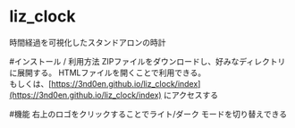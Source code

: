# liz_clock
時間経過を可視化したスタンドアロンの時計

#インストール / 利用方法
ZIPファイルをダウンロードし、好みなディレクトリに展開する。
HTMLファイルを開くことで利用できる。<br>
もしくは、[https://3nd0en.github.io/liz_clock/index](https://3nd0en.github.io/liz_clock/index) にアクセスする

#機能
右上のロゴをクリックすることでライト/ダーク モードを切り替えできる
